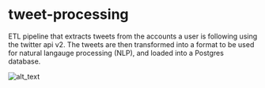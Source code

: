 # tweet-processing
ETL pipeline that extracts tweets from the accounts a user is following using the twitter api v2. The tweets are then transformed into a format to be used for natural langauge processing (NLP), and loaded into a Postgres database.

![alt_text](https://github.com/oiannace/tweet-processing/blob/master/tweet-processing-diagram.png)  

